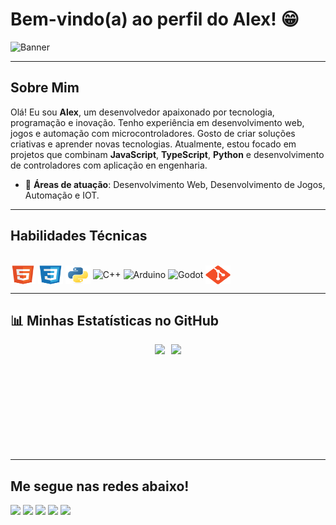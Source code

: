 # Bem-vindo(a) ao perfil do Alex! 😁

![Banner](https://via.placeholder.com/1200x200.png?text=Alex+Yeye+-+Desenvolvedor+Apaixonado)

---

## Sobre Mim
Olá! Eu sou **Alex**, um desenvolvedor apaixonado por tecnologia, programação e inovação. Tenho experiência em desenvolvimento web, jogos e automação com microcontroladores. Gosto de criar soluções criativas e aprender novas tecnologias. Atualmente, estou focado em projetos que combinam **JavaScript**, **TypeScript**, **Python** e desenvolvimento de controladores com aplicação en engenharia.

- 💼 **Áreas de atuação**: Desenvolvimento Web, Desenvolvimento de Jogos, Automação e IOT.

---

## Habilidades Técnicas

<div style="display: inline_block"><br>
  <!--<img align="center" alt="MySQL" height="30" width="40" src="https://raw.githubusercontent.com/devicons/devicon/master/icons/mysql/mysql-original.svg">-->
  <!--<img align="center" alt="Js" height="30" width="40" src="https://raw.githubusercontent.com/devicons/devicon/master/icons/javascript/javascript-plain.svg">-->
  <img align="center" alt="HTML" height="30" width="40" src="https://raw.githubusercontent.com/devicons/devicon/master/icons/html5/html5-original.svg">
  <img align="center" alt="CSS" height="30" width="40" src="https://raw.githubusercontent.com/devicons/devicon/master/icons/css3/css3-original.svg">
  <!--<img align="center" alt="Typescript" height="30" width="40" src="https://raw.githubusercontent.com/devicons/devicon/master/icons/typescript/typescript-original.svg">-->
  <img align="center" alt="Python" height="30" width="40" src="https://raw.githubusercontent.com/devicons/devicon/master/icons/python/python-original.svg">
  <img align="center" alt="C++" height="30" width="40" src="https://cdn.jsdelivr.net/gh/devicons/devicon@latest/icons/cplusplus/cplusplus-plain.svg">
  <img align="center" alt="Arduino" height="30" width="40" src="https://cdn.jsdelivr.net/gh/devicons/devicon@latest/icons/arduino/arduino-original-wordmark.svg">
  <img align="center" alt="Godot" height="30" width="40" src="https://cdn.jsdelivr.net/gh/devicons/devicon@latest/icons/godot/godot-original.svg">
  <img align="center" alt="Git" height="30" width="40" src="https://raw.githubusercontent.com/devicons/devicon/master/icons/git/git-original.svg">
</div>

---

## 📊 Minhas Estatísticas no GitHub

<div style="display: flex; justify-content: center;">
  <a href="https://github.com/AlexYeye" style="display: flex; gap: 10px;">
    <img height="170em" src="https://github-readme-stats.vercel.app/api?username=AlexYeye&show_icons=true&theme=maroongold&include_all_commits=true&count_private=true"/>
    <img height="170em" src="https://github-readme-stats.vercel.app/api/top-langs/?username=AlexYeye&layout=compact&langs_count=6&theme=maroongold"/>
  </a>
</div>

<!--<div align="left">
  <img src="https://github-readme-streak-stats.herokuapp.com/?user=AlexYeye&theme=maroongold" alt="GitHub Streak" />
</div> -->

---

## Me segue nas redes abaixo!

<div> 
  <a href="https://www.youtube.com/channel/UCIIGkR2lMj4VP9vsMq1JcZQ" target="_blank"><img src="https://img.shields.io/badge/YouTube-FF0000?style=for-the-badge&logo=youtube&logoColor=white" target="_blank"></a>
  <a href="https://www.instagram.com/alexcosta_ax/" target="_blank"><img src="https://img.shields.io/badge/-Instagram-%23E4405F?style=for-the-badge&logo=instagram&logoColor=white" target="_blank"></a>
  <a href="https://discord.com/invite/yeyehx" target="_blank"><img src="https://img.shields.io/badge/Discord-7289DA?style=for-the-badge&logo=discord&logoColor=white" target="_blank"></a> 
  <a href="mailto:your.email@gmail.com"><img src="https://img.shields.io/badge/-Gmail-%23333?style=for-the-badge&logo=gmail&logoColor=white" target="_blank"></a>
  <a href="https://www.linkedin.com/in/alex-gomes-costa-457701274/" target="_blank"><img src="https://img.shields.io/badge/-LinkedIn-%230077B5?style=for-the-badge&logo=linkedin&logoColor=white" target="_blank"></a>
</div>
